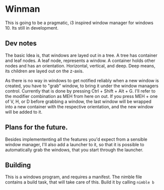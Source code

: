 # Winman

This is going to be a pragmatic, i3 inspired window manager for windows 10. 
Its still in development.

## Dev notes

The basic Idea is, that windows are layed out in a tree. A tree has container
and leaf nodes. A leaf node, represents a window. A container holds other nodes
and has an orientation. Horizontal, vertical, and deep. Deep means, its
children are layed out on the z-axis. 

As there is no way in windows to get notified reliably when a new window is
created, you have to "grab" window, to bring it under the window managers
control. Currently that is done by pressing Ctrl + Shift + Alt + G. I'll refer
to the modifier combination as MEH from here on out.
If you press MEH + one of V, H, or D before grabbing a window, the last window
will be wrapped into a new container with the respective orientation, and the
new window will be added to it.

## Plans for the future.

Besides implemententing all the features you'd expect from a sensible window
manager, I'll also add a launcher to it, so that it is possible to
automatically grab the windows, that you start through the launcher.

## Building

This is a windows program, and requires a manifest. The nimble file contains a
build task, that will take care of this. Build it by calling `nimble b`
